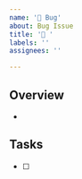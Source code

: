 ```yaml
---
name: '🐛 Bug'
about: Bug Issue
title: '🐛 '
labels: ''
assignees: ''

---
```


## Overview

*

## Tasks

- [ ]
